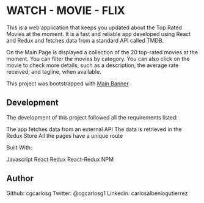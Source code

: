 # WATCH - MOVIE - FLIX

This is a web application that keeps you updated about the Top Rated Movies at the moment. It is a fast and reliable app developed using React and Redux and fetches data from a standard API called TMDB.

On the Main Page is displayed a collection of the 20 top-rated movies at the moment.
You can filter the movies by category.
You can also click on the movie to check more details, such as a description, the average rate received, and tagline, when available.


This project was bootstrapped with [Main Banner](https://github.com/cgcarlosg/redux-for-bootcamp/blob/development/src/assets/images/main.jpg).


## Development

The development of this project followed all the requirements listed:

The app fetches data from an external API
The data is retrieved in the Redux Store
All the pages have a unique route

Built With:

Javascript
React
Redux
React-Redux
NPM

## Author

Github: cgcarlosg
Twitter: @cgcarlosg1
Linkedin: carlosalbeniogutierrez



